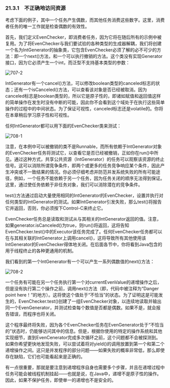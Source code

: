 ### 21.3.1　不正确地访问资源

考虑下面的例子，其中一个任务产生偶数，而其他任务消费这些数字。这里，消费者任务的唯一工作就是检查偶数的有效性。

首先，我们定义EvenChecker，即消费者任务，因为它将在随后所有的示例中被复用。为了将EvenChecker与我们要试验的各种类型的生成器解耦，我们将创建一个名为IntGenerator的抽象类，它包含EvenChecker必须了解的必不可少的方法：即一个next()方法，和一个可以执行撤销的方法。这个类没有实现Generator接口，因为它必须产生一个int，而泛型不支持基本类型的参数：

![707-2](../Images/image03688.jpeg)

IntGenerator有一个cancel()方法，可以修改boolean类型的canceled标志的状态；还有一个isCanceled()方法，可以查看该对象是否已经被取消。因为canceled标志是boolean类型的，所以它是原子性的，即诸如赋值和返回值这样的简单操作在发生时没有中断的可能，因此你不会看到这个域处于在执行这些简单操作的过程中的中间状态。为了保证可视性，canceled标志还是volatile的。你将在本章稍后学习原子性和可视性。

任何IntGenerator都可以用下面的EvenChecker类来测试：

![708-1](../Images/image03689.jpeg)

注意，在本例中可以被撤销的类不是Runnable，而所有依赖于IntGenerator对象的EvenChecker任务将测试它，以查看它是否已经被撤销，正如你在run()中所见。通过这种方式，共享公共资源（IntGenerator）的任务可以观察该资源的终止信号。这可以消除所谓竞争条件，即两个或更多的任务竞争响应某个条件，因此产生冲突或不一致结果的情况。你必须仔细考虑并防范并发系统失败的所有可能途径，例如，一个任务不能依赖于另一个任务，因为任务关闭的顺序无法得到保证。这里，通过使任务依赖于非任务对象，我们可以消除潜在的竞争条件。

test()方法通过启动大量使用相同的IntGenerator的EvenChecker，设置并执行对任何类型的IntGenerator的测试。如果IntGenerator引发失败，那么test()将报告它并返回，否则，你必须按下Control-C来终止它。

EvenChecker任务总是读取和测试从与其相关的IntGenerator返回的值。注意，如果generator.isCanceled()为true，则run()将返回，这将告知EvenChecker.test()中的Executor该任务完成了。任何EvenChecker任务都可以在与其相关联的IntGenerator上调用cancel()，这将导致所有其他使用该IntGenerator的EvenChecker得体地关闭。在后面各节中，你将看到Java包含的用于线程终止的各种更通用的机制。

我们看到的第一个IntGenerator有一个可以产生一系列偶数值的next()方法：

![708-2](../Images/image03690.jpeg)

一个任务有可能在另一个任务执行第一个对currentEvenValue的递增操作之后，但是没有执行第二个操作之前，调用next()方法（即，代码中被注释为“Danger point here！”的地方）。这将使这个值处于“不恰当”的状态。为了证明这是可能发生的，EvenChecker.test()创建了一组EvenChecker对象，以连续地读取并输出同一个EvenGenerator，并测试检查每个数值是否都是偶数。如果不是，就会报告错误，而程序也将关闭。

这个程序最终将失败，因为各个EvenChecker任务在EvenGenerator处于“不恰当的”状态时，仍能够访问其中的信息。但是，根据你使用的特定的操作系统和其他实现细节，直到EvenCenerator完成多次循环之前，这个问题都不会被探测到。如果你希望更快地发现失败，可以尝试着将对yield()的调用放置到第一个和第二个递增操作之间。这只是并发程序的部分问题——如果失败的概率非常低，那么即使存在缺陷，它们也可能看起来是正确的。

有一点很重要，那就是要注意到递增程序自身也需要多个步骤，并且在递增过程中任务可能会被线程机制挂起——也就是说，在Java中，递增不是原子性的操作。因此，如果不保护任务，即使单一的递增也不是安全的。